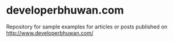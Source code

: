 # developerbhuwan.com
Repository for sample examples for articles or posts published on http://www.developerbhuwan.com/
